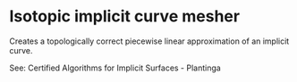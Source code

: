 # Isotopic implicit curve mesher

Creates a topologically correct piecewise linear approximation of an
implicit curve.

See: Certified Algorithms for Implicit Surfaces - Plantinga

